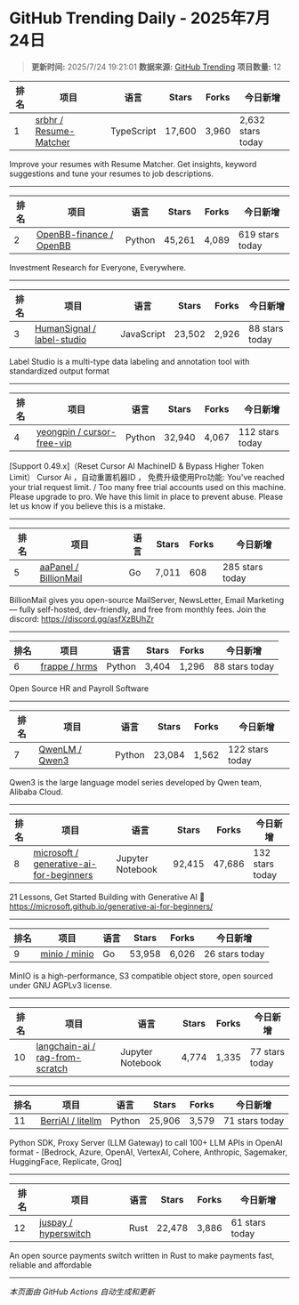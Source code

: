 # GitHub Trending Daily - 2025年7月24日

> **更新时间:** 2025/7/24 19:21:01
> **数据来源:** [GitHub Trending](https://github.com/trending)
> **项目数量:** 12

| 排名 | 项目 | 语言 | Stars | Forks | 今日新增 |
|------|------|------|-------|-------|-----------|
| 1 | [srbhr / Resume-Matcher](https://github.com/srbhr/Resume-Matcher) | TypeScript | 17,600 | 3,960 | 2,632 stars today |

Improve your resumes with Resume Matcher. Get insights, keyword suggestions and tune your resumes to job descriptions.

---

| 排名 | 项目 | 语言 | Stars | Forks | 今日新增 |
|------|------|------|-------|-------|-----------|
| 2 | [OpenBB-finance / OpenBB](https://github.com/OpenBB-finance/OpenBB) | Python | 45,261 | 4,089 | 619 stars today |

Investment Research for Everyone, Everywhere.

---

| 排名 | 项目 | 语言 | Stars | Forks | 今日新增 |
|------|------|------|-------|-------|-----------|
| 3 | [HumanSignal / label-studio](https://github.com/HumanSignal/label-studio) | JavaScript | 23,502 | 2,926 | 88 stars today |

Label Studio is a multi-type data labeling and annotation tool with standardized output format

---

| 排名 | 项目 | 语言 | Stars | Forks | 今日新增 |
|------|------|------|-------|-------|-----------|
| 4 | [yeongpin / cursor-free-vip](https://github.com/yeongpin/cursor-free-vip) | Python | 32,940 | 4,067 | 112 stars today |

[Support 0.49.x]（Reset Cursor AI MachineID & Bypass Higher Token Limit） Cursor Ai ，自动重置机器ID ， 免费升级使用Pro功能: You've reached your trial request limit. / Too many free trial accounts used on this machine. Please upgrade to pro. We have this limit in place to prevent abuse. Please let us know if you believe this is a mistake.

---

| 排名 | 项目 | 语言 | Stars | Forks | 今日新增 |
|------|------|------|-------|-------|-----------|
| 5 | [aaPanel / BillionMail](https://github.com/aaPanel/BillionMail) | Go | 7,011 | 608 | 285 stars today |

BillionMail gives you open-source MailServer, NewsLetter, Email Marketing — fully self-hosted, dev-friendly, and free from monthly fees. Join the discord: https://discord.gg/asfXzBUhZr

---

| 排名 | 项目 | 语言 | Stars | Forks | 今日新增 |
|------|------|------|-------|-------|-----------|
| 6 | [frappe / hrms](https://github.com/frappe/hrms) | Python | 3,404 | 1,296 | 88 stars today |

Open Source HR and Payroll Software

---

| 排名 | 项目 | 语言 | Stars | Forks | 今日新增 |
|------|------|------|-------|-------|-----------|
| 7 | [QwenLM / Qwen3](https://github.com/QwenLM/Qwen3) | Python | 23,084 | 1,562 | 122 stars today |

Qwen3 is the large language model series developed by Qwen team, Alibaba Cloud.

---

| 排名 | 项目 | 语言 | Stars | Forks | 今日新增 |
|------|------|------|-------|-------|-----------|
| 8 | [microsoft / generative-ai-for-beginners](https://github.com/microsoft/generative-ai-for-beginners) | Jupyter Notebook | 92,415 | 47,686 | 132 stars today |

21 Lessons, Get Started Building with Generative AI 🔗 https://microsoft.github.io/generative-ai-for-beginners/

---

| 排名 | 项目 | 语言 | Stars | Forks | 今日新增 |
|------|------|------|-------|-------|-----------|
| 9 | [minio / minio](https://github.com/minio/minio) | Go | 53,958 | 6,026 | 26 stars today |

MinIO is a high-performance, S3 compatible object store, open sourced under GNU AGPLv3 license.

---

| 排名 | 项目 | 语言 | Stars | Forks | 今日新增 |
|------|------|------|-------|-------|-----------|
| 10 | [langchain-ai / rag-from-scratch](https://github.com/langchain-ai/rag-from-scratch) | Jupyter Notebook | 4,774 | 1,335 | 77 stars today |

---

| 排名 | 项目 | 语言 | Stars | Forks | 今日新增 |
|------|------|------|-------|-------|-----------|
| 11 | [BerriAI / litellm](https://github.com/BerriAI/litellm) | Python | 25,906 | 3,579 | 71 stars today |

Python SDK, Proxy Server (LLM Gateway) to call 100+ LLM APIs in OpenAI format - [Bedrock, Azure, OpenAI, VertexAI, Cohere, Anthropic, Sagemaker, HuggingFace, Replicate, Groq]

---

| 排名 | 项目 | 语言 | Stars | Forks | 今日新增 |
|------|------|------|-------|-------|-----------|
| 12 | [juspay / hyperswitch](https://github.com/juspay/hyperswitch) | Rust | 22,478 | 3,886 | 61 stars today |

An open source payments switch written in Rust to make payments fast, reliable and affordable

---


*本页面由 GitHub Actions 自动生成和更新*
